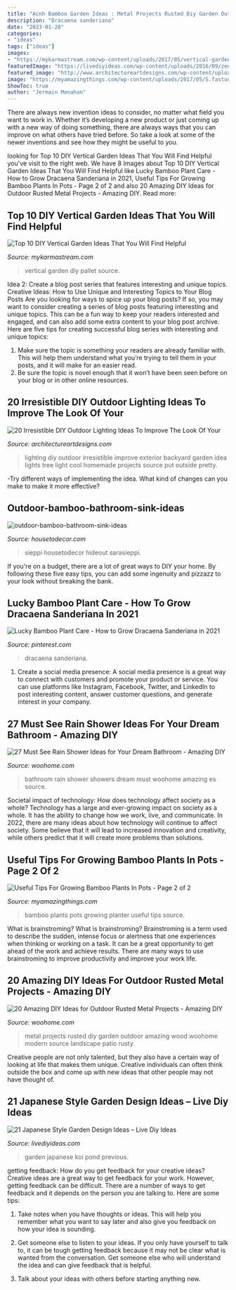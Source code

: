 ```yaml
---
title: "Acnh Bamboo Garden Ideas : Metal Projects Rusted Diy Garden Outdoor Amazing Wood Woohome Modern Source Landscape Patio Rusty"
description: "Dracaena sanderiana"
date: "2023-01-20"
categories:
- "ideas"
tags: ["ideas"]
images:
- "https://mykarmastream.com/wp-content/uploads/2017/05/vertical-garden-2.jpg"
featuredImage: "https://livediyideas.com/wp-content/uploads/2016/09/zen-garden-japanese-garden-ideas-koi-pond.jpg"
featured_image: "http://www.architectureartdesigns.com/wp-content/uploads/2016/08/7-26.jpg"
image: "https://myamazingthings.com/wp-content/uploads/2017/05/S.fastuosa-viridis-planter-768x1024.jpg"
ShowToc: true
author: "Jermain Monahan"
---
```



There are always new invention ideas to consider, no matter what field you want to work in. Whether it’s developing a new product or just coming up with a new way of doing something, there are always ways that you can improve on what others have tried before. So take a look at some of the newer inventions and see how they might be useful to you.

	

		
looking for Top 10 DIY Vertical Garden Ideas That You Will Find Helpful you've visit to the right web. We have 8 Images about Top 10 DIY Vertical Garden Ideas That You Will Find Helpful like Lucky Bamboo Plant Care - How to Grow Dracaena Sanderiana in 2021, Useful Tips For Growing Bamboo Plants In Pots - Page 2 of 2 and also 20 Amazing DIY Ideas for Outdoor Rusted Metal Projects - Amazing DIY. Read more:
		
    
## Top 10 DIY Vertical Garden Ideas That You Will Find Helpful

<img loading=lazy src="https://mykarmastream.com/wp-content/uploads/2017/05/vertical-garden-2.jpg" onerror="this.onerror=null;this.src='https://tse4.mm.bing.net/th?id=OIP.ATclt-NzFB4KOZiP4v8MWAHaJ4&amp;pid=15.1';" alt="Top 10 DIY Vertical Garden Ideas That You Will Find Helpful">

_Source: mykarmastream.com_

>vertical garden diy pallet source. 

	

Idea 2: Create a blog post series that features interesting and unique topics.
Creative Ideas: How to Use Unique and Interesting Topics to Your Blog Posts 
Are you looking for ways to spice up your blog posts? If so, you may want to consider creating a series of blog posts featuring interesting and unique topics. This can be a fun way to keep your readers interested and engaged, and can also add some extra content to your blog post archive. Here are five tips for creating successful blog series with interesting and unique topics:

1. Make sure the topic is something your readers are already familiar with. This will help them understand what you’re trying to tell them in your posts, and it will make for an easier read.
2. Be sure the topic is novel enough that it won’t have been seen before on your blog or in other online resources.

    
## 20 Irresistible DIY Outdoor Lighting Ideas To Improve The Look Of Your

<img loading=lazy src="http://www.architectureartdesigns.com/wp-content/uploads/2016/08/7-26.jpg" onerror="this.onerror=null;this.src='https://tse4.mm.bing.net/th?id=OIP.hyZ0x5GbRPb8qVwShn9H3QHaKm&amp;pid=15.1';" alt="20 Irresistible DIY Outdoor Lighting Ideas To Improve The Look Of Your">

_Source: architectureartdesigns.com_

>lighting diy outdoor irresistible improve exterior backyard garden idea lights tree light cool homemade projects source put outside pretty. 

	

-Try different ways of implementing the idea. What kind of changes can you make to make it more effective? 

    
## Outdoor-bamboo-bathroom-sink-ideas

<img loading=lazy src="https://housetodecor.com/wp-content/uploads/2020/08/outdoor-bamboo-bathroom-sink-ideas.jpg" onerror="this.onerror=null;this.src='https://tse2.mm.bing.net/th?id=OIP.GZeEduNOCZPK8Mh10wyrngHaJ4&amp;pid=15.1';" alt="outdoor-bamboo-bathroom-sink-ideas">

_Source: housetodecor.com_

>sieppi housetodecor hideout sarasieppi. 

	

If you're on a budget, there are a lot of great ways to DIY your home. By following these five easy tips, you can add some ingenuity and pizzazz to your look without breaking the bank.

    
## Lucky Bamboo Plant Care - How To Grow Dracaena Sanderiana In 2021

<img loading=lazy src="https://i.pinimg.com/736x/59/67/9b/59679bddaad75d7fad70bb20c973177f.jpg" onerror="this.onerror=null;this.src='https://tse3.mm.bing.net/th?id=OIP.5mMA3lvE_bCsdz3bIXbuAAHaOL&amp;pid=15.1';" alt="Lucky Bamboo Plant Care - How to Grow Dracaena Sanderiana in 2021">

_Source: pinterest.com_

>dracaena sanderiana. 

	

1. Create a social media presence: A social media presence is a great way to connect with customers and promote your product or service. You can use platforms like Instagram, Facebook, Twitter, and LinkedIn to post interesting content, answer customer questions, and generate interest in your company.

    
## 27 Must See Rain Shower Ideas For Your Dream Bathroom - Amazing DIY

<img loading=lazy src="http://www.woohome.com/wp-content/uploads/2015/03/Rain-Showers-Bathroom-ideas-woohome-23.jpg" onerror="this.onerror=null;this.src='https://tse3.mm.bing.net/th?id=OIP.RDn-Tgu5nHGiDmq45XfL8QHaLH&amp;pid=15.1';" alt="27 Must See Rain Shower Ideas for Your Dream Bathroom - Amazing DIY">

_Source: woohome.com_

>bathroom rain shower showers dream must woohome amazing es source. 

	

Societal impact of technology: How does technology affect society as a whole?
Technology has a large and ever-growing impact on society as a whole. It has the ability to change how we work, live, and communicate. In 2022, there are many ideas about how technology will continue to affect society. Some believe that it will lead to increased innovation and creativity, while others predict that it will create more problems than solutions.

    
## Useful Tips For Growing Bamboo Plants In Pots - Page 2 Of 2

<img loading=lazy src="https://myamazingthings.com/wp-content/uploads/2017/05/S.fastuosa-viridis-planter-768x1024.jpg" onerror="this.onerror=null;this.src='https://tse3.mm.bing.net/th?id=OIP.Wg6pMf5s1pZRURt2syLK1wHaJ4&amp;pid=15.1';" alt="Useful Tips For Growing Bamboo Plants In Pots - Page 2 of 2">

_Source: myamazingthings.com_

>bamboo plants pots growing planter useful tips source. 

	

What is brainstroming?
What is brainstroming? Brainstroming is a term used to describe the sudden, intense focus or alertness that one experiences when thinking or working on a task. It can be a great opportunity to get ahead of the work and achieve results. There are many ways to use brainstroming to improve productivity and improve your work life.

    
## 20 Amazing DIY Ideas For Outdoor Rusted Metal Projects - Amazing DIY

<img loading=lazy src="http://www.woohome.com/wp-content/uploads/2016/02/rusted-metal-projects-woohome-19.jpg" onerror="this.onerror=null;this.src='https://tse1.mm.bing.net/th?id=OIP.Mxbx0GyJRQoq3ajRCWyCmQHaK5&amp;pid=15.1';" alt="20 Amazing DIY Ideas for Outdoor Rusted Metal Projects - Amazing DIY">

_Source: woohome.com_

>metal projects rusted diy garden outdoor amazing wood woohome modern source landscape patio rusty. 

	

Creative people are not only talented, but they also have a certain way of looking at life that makes them unique. Creative individuals can often think outside the box and come up with new ideas that other people may not have thought of.

    
## 21 Japanese Style Garden Design Ideas – Live Diy Ideas

<img loading=lazy src="https://livediyideas.com/wp-content/uploads/2016/09/zen-garden-japanese-garden-ideas-koi-pond.jpg" onerror="this.onerror=null;this.src='https://tse2.mm.bing.net/th?id=OIP.BsPBSvM6tq92CHLrbNSD-gHaLL&amp;pid=15.1';" alt="21 Japanese Style Garden Design Ideas – Live Diy Ideas">

_Source: livediyideas.com_

>garden japanese koi pond previous. 

	

getting feedback: How do you get feedback for your creative ideas?
Creative ideas are a great way to get feedback for your work. However, getting feedback can be difficult. There are a number of ways to get feedback and it depends on the person you are talking to. Here are some tips:
1. Take notes when you have thoughts or ideas. This will help you remember what you want to say later and also give you feedback on how your idea is sounding.

2. Get someone else to listen to your ideas. If you only have yourself to talk to, it can be tough getting feedback because it may not be clear what is wanted from the conversation. Get someone else who will understand the idea and can give feedback that is helpful.

3. Talk about your ideas with others before starting anything new.

